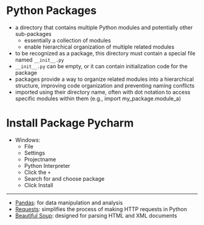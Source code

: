# Python Packages
- a directory that contains multiple Python modules and potentially other sub-packages
    - essentially a collection of modules
    - enable hierarchical organization of multiple related modules
- to be recognized as a package, this directory must contain a special file named `__init__.py` 
- `__init__.py` can be empty, or it can contain initialization code for the package
- packages provide a way to organize related modules into a hierarchical structure, improving code organization and preventing naming conflicts
- imported using their directory name, often with dot notation to access specific modules within them (e.g., import my_package.module_a)


# Install Package Pycharm
- Windows: 
  - File
  - Settings
  - Projectname
  - Python Interpreter
  - Click the `+`
  - Search for and choose package
  - Click Install

__________________________________________________

- [Pandas](./Pandas/Pandas.md): for data manipulation and analysis
- [Requests](./Requests/README.md): simplifies the process of making HTTP requests in Python
- [Beautiful Soup](./BeautifulSoup/README.md): designed for parsing HTML and XML documents
